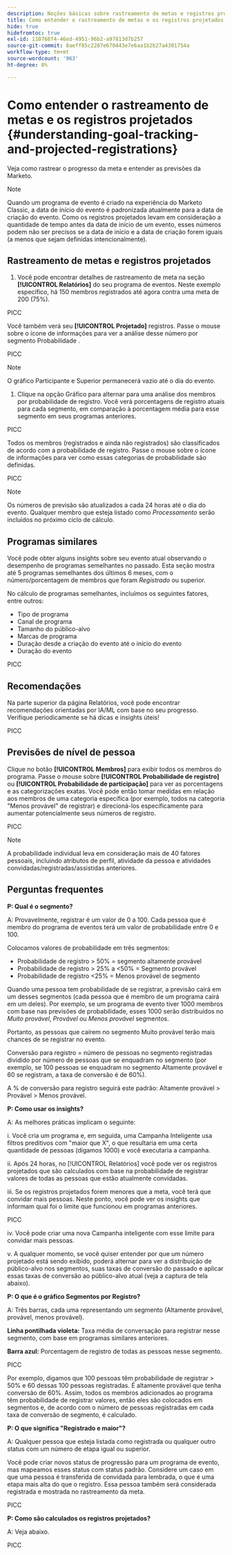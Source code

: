 ```yaml
---
description: Noções básicas sobre rastreamento de metas e registros projetados - Documentos do Marketo - Documentação do produto
title: Como entender o rastreamento de metas e os registros projetados
hide: true
hidefromtoc: true
exl-id: 110768f4-46ed-4951-96b2-a97813d7b257
source-git-commit: 8aeff85c2287e670443e7e6aa1b2b27a4301754a
workflow-type: tm+mt
source-wordcount: '963'
ht-degree: 0%

---
```


# Como entender o rastreamento de metas e os registros projetados {#understanding-goal-tracking-and-projected-registrations}

Veja como rastrear o progresso da meta e entender as previsões da Marketo.

>[!NOTE]
>
>Quando um programa de evento é criado na experiência do Marketo Classic, a data de início do evento é padronizada atualmente para a data de criação do evento. Como os registros projetados levam em consideração a quantidade de tempo antes da data de início de um evento, esses números podem não ser precisos se a data de início e a data de criação forem iguais (a menos que sejam definidas intencionalmente).

## Rastreamento de metas e registros projetados

1. Você pode encontrar detalhes de rastreamento de meta na seção **[!UICONTROL Relatórios]** do seu programa de eventos. Neste exemplo específico, há 150 membros registrados até agora contra uma meta de 200 (75%).

PICC

Você também verá seu **[!UICONTROL Projetado]** registros. Passe o mouse sobre o ícone de informações para ver a análise desse número por segmento Probabilidade .

PICC

>[!NOTE]
>
>O gráfico Participante e Superior permanecerá vazio até o dia do evento.

1. Clique na opção Gráfico para alternar para uma análise dos membros por probabilidade de registro. Você verá porcentagens de registro atuais para cada segmento, em comparação à porcentagem média para esse segmento em seus programas anteriores.

PICC

Todos os membros (registrados e ainda não registrados) são classificados de acordo com a probabilidade de registro. Passe o mouse sobre o ícone de informações para ver como essas categorias de probabilidade são definidas.

PICC

>[!NOTE]
>
>Os números de previsão são atualizados a cada 24 horas até o dia do evento. Qualquer membro que esteja listado como _Processamento_ serão incluídos no próximo ciclo de cálculo.

## Programas similares

Você pode obter alguns insights sobre seu evento atual observando o desempenho de programas semelhantes no passado. Esta seção mostra até 5 programas semelhantes dos últimos 6 meses, com o número/porcentagem de membros que foram _Registrado_ ou superior.

No cálculo de programas semelhantes, incluímos os seguintes fatores, entre outros:

* Tipo de programa
* Canal de programa
* Tamanho do público-alvo
* Marcas de programa
* Duração desde a criação do evento até o início do evento
* Duração do evento

PICC

## Recomendações

Na parte superior da página Relatórios, você pode encontrar recomendações orientadas por IA/ML com base no seu progresso. Verifique periodicamente se há dicas e insights úteis!

PICC

## Previsões de nível de pessoa

Clique no botão **[!UICONTROL Membros]** para exibir todos os membros do programa. Passe o mouse sobre **[!UICONTROL Probabilidade de registro]** ou **[!UICONTROL Probabilidade de participação]** para ver as porcentagens e as categorizações exatas. Você pode então tomar medidas em relação aos membros de uma categoria específica (por exemplo, todos na categoria &quot;Menos provável&quot; de registrar) e direcioná-los especificamente para aumentar potencialmente seus números de registro.

PICC

>[!NOTE]
>
>A probabilidade individual leva em consideração mais de 40 fatores pessoais, incluindo atributos de perfil, atividade da pessoa e atividades convidadas/registradas/assistidas anteriores.

## Perguntas frequentes

**P: Qual é o segmento?**

A: Provavelmente, registrar é um valor de 0 a 100. Cada pessoa que é membro do programa de eventos terá um valor de probabilidade entre 0 e 100.

Colocamos valores de probabilidade em três segmentos:

* Probabilidade de registro > 50% = segmento altamente provável
* Probabilidade de registro > 25% a &lt;50% = Segmento provável
* Probabilidade de registro &lt;25% = Menos provável de segmento

Quando uma pessoa tem probabilidade de se registrar, a previsão cairá em um desses segmentos (cada pessoa que é membro de um programa cairá em um deles). Por exemplo, se um programa de evento tiver 1000 membros com base nas previsões de probabilidade, esses 1000 serão distribuídos no _Muito provável_, _Provável_ ou _Menos provável_ segmentos.

Portanto, as pessoas que caírem no segmento Muito provável terão mais chances de se registrar no evento.

Conversão para registro = número de pessoas no segmento registradas dividido por número de pessoas que se enquadram no segmento (por exemplo, se 100 pessoas se enquadram no segmento Altamente provável e 60 se registram, a taxa de conversão é de 60%).

A % de conversão para registro seguirá este padrão: Altamente provável > Provável > Menos provável.

**P: Como usar os insights?**

A: As melhores práticas implicam o seguinte:

i. Você cria um programa e, em seguida, uma Campanha Inteligente usa filtros preditivos com &quot;maior que X&quot;, o que resultaria em uma certa quantidade de pessoas (digamos 1000) e você executaria a campanha.

ii. Após 24 horas, no [!UICONTROL Relatórios] você pode ver os registros projetados que são calculados com base na probabilidade de registrar valores de todas as pessoas que estão atualmente convidadas.

iii. Se os registros projetados forem menores que a meta, você terá que convidar mais pessoas. Neste ponto, você pode ver os insights que informam qual foi o limite que funcionou em programas anteriores.

PICC

iv. Você pode criar uma nova Campanha inteligente com esse limite para convidar mais pessoas.

v. A qualquer momento, se você quiser entender por que um número projetado está sendo exibido, poderá alternar para ver a distribuição de público-alvo nos segmentos, suas taxas de conversão do passado e aplicar essas taxas de conversão ao público-alvo atual (veja a captura de tela abaixo).

**P: O que é o gráfico Segmentos por Registro?**

A: Três barras, cada uma representando um segmento (Altamente provável, provável, menos provável).

**Linha pontilhada violeta:** Taxa média de conversação para registrar nesse segmento, com base em programas similares anteriores.

**Barra azul:** Porcentagem de registro de todas as pessoas nesse segmento.

PICC

Por exemplo, digamos que 100 pessoas têm probabilidade de registrar > 50% e 60 dessas 100 pessoas registradas. É altamente provável que tenha conversão de 60%. Assim, todos os membros adicionados ao programa têm probabilidade de registrar valores, então eles são colocados em segmentos e, de acordo com o número de pessoas registradas em cada taxa de conversão de segmento, é calculado.

**P: O que significa &quot;Registrado e maior&quot;?**

A: Qualquer pessoa que esteja listada como registrada ou qualquer outro status com um número de etapa igual ou superior.

Você pode criar novos status de progressão para um programa de evento, mas mapeamos esses status com status padrão. Considere um caso em que uma pessoa é transferida de convidada para lembrada, o que é uma etapa mais alta do que o registro. Essa pessoa também será considerada registrada e mostrada no rastreamento da meta.

PICC

**P: Como são calculados os registros projetados?**

A: Veja abaixo.

PICC
